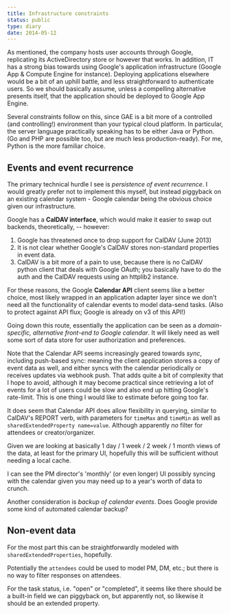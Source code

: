 ```yaml
---
title: Infrastructure constraints
status: public
type: diary
date: 2014-05-12
---
```


As mentioned, the company hosts user accounts through Google, replicating its ActiveDirectory store or however that works. In addition, IT has a strong bias towards using Google's application infrastructure (Google App & Compute Engine for instance). Deploying applications elsewhere would be a bit of an uphill battle, and less straightforward to authenticate users. So we should basically assume, unless a compelling alternative presents itself, that the application should be deployed to Google App Engine.

Several constraints follow on this, since GAE is a bit more of a controlled (and controlling!) environment than your typical cloud platform. In particular, the server language practically speaking has to be either Java or Python. (Go and PHP are possible too, but are much less production-ready). For me, Python is the more familiar choice.

## Events and event recurrence

The primary technical hurdle I see is _persistence of event recurrence_. I would greatly prefer
not to implement this myself, but instead piggyback on an existing calendar
system - Google calendar being the obvious choice given our infrastructure.

Google has a **CalDAV interface**, which would make it easier to swap out
backends, theoretically, -- however:

1. Google has threatened once to drop support for CalDAV (June 2013) 
2. It is not clear whether Google's CalDAV stores non-standard properties in event data.
3. CalDAV is a bit more of a pain to use, because there is no CalDAV python client that deals with Google OAuth; you basically have to do the auth and the CalDAV requests using an httplib2 instance.

For these reasons, the Google **Calendar API** client seems like a better
choice, most likely wrapped in an application adapter layer since we don't need all the functionality of calendar events to model data-send tasks. (Also to protect against API flux; Google is already on v3 of this API!)

Going down this route, essentially the application can be seen as a _domain-specific, alternative front-end to Google calendar_.  It will likely need as well some sort of data store for user authorization and preferences.

Note that the Calendar API seems increasingly geared towards _sync_, including
push-based sync: meaning the client application stores a copy of event data
as well, and either syncs with the calendar periodically or receives updates via webhook push.
That adds quite a bit of complexity that I hope to avoid, although it may
become practical since retrieving a lot of events for a lot of users could be slow and also end up hitting Google's rate-limit. This is one thing I would like to estimate before going too far.

It does seem that Calendar API does allow flexibility in querying, similar to CalDAV's REPORT verb, with
parameters for `timeMax` and `timeMin` as well as `sharedExtendedProperty name=value`. Although apparently _no_ filter for attendees or creator/organizer.

Given we are looking at basically 1 day / 1 week / 2 week / 1 month views of the data,
at least for the primary UI, hopefully this will be sufficient without needing a local cache.

I can see the PM director's 'monthly' (or even longer) UI possibly syncing with the
calendar given you may need up to a year's worth of data to crunch.

Another consideration is _backup of calendar events_. Does Google provide some kind of automated calendar backup?

## Non-event data

For the most part this can be straightforwardly modeled with `sharedExtendedProperties`, hopefully.

Potentially the `attendees` could be used to model PM, DM, etc.; but there
is no way to filter responses on attendees.

For the task status, i.e. "open" or "completed", it seems like there should
be a built-in field we can piggyback on, but apparently not, so likewise it
should be an extended property.
